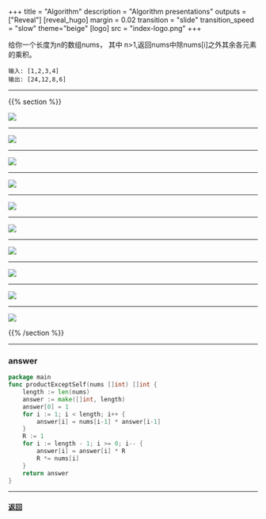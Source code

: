 +++
title = "Algorithm"
description = "Algorithm presentations"
outputs = ["Reveal"]
[reveal_hugo]
margin = 0.02
transition = "slide"
transition_speed = "slow"
theme="beige"
[logo]
src = "index-logo.png"
+++

给你一个长度为n的数组nums， 其中 n>1,返回nums中除nums[i]之外其余各元素的乘积。



```
输入: [1,2,3,4]
输出: [24,12,8,6]
```

---

{{% section %}}

![](/images/238_1.png)

---

![](/images/238_2.png)

---

![](/images/238_3.png)

---

![](/images/238_4.png)

---

![](/images/238_5.png)

---

![](/images/238_6.png)

---

![](/images/238_7.png)

---

![](/images/238_8.png)

---

![](/images/238_9.png)

---

![](/images/238_10.png)

{{% /section %}}

---

### answer

```go
package main
func productExceptSelf(nums []int) []int {
    length := len(nums)
    answer := make([]int, length)
    answer[0] = 1
    for i := 1; i < length; i++ {
        answer[i] = nums[i-1] * answer[i-1]
    }
    R := 1
    for i := length - 1; i >= 0; i-- {
        answer[i] = answer[i] * R
        R *= nums[i]
    }
    return answer
}

```

---
#### [返回](/#/4)

